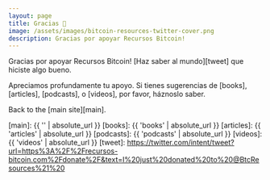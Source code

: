 ```yaml
---
layout: page
title: Gracias 🧡
image: /assets/images/bitcoin-resources-twitter-cover.png
description: Gracias por apoyar Recursos Bitcoin!
---
```


Gracias por apoyar Recursos Bitcoin!
[Haz saber al mundo][tweet] que hiciste algo bueno.

Apreciamos profundamente tu apoyo. Si tienes sugerencias de [books],
[articles], [podcasts], o [videos], por favor, háznoslo saber.

Back to the [main site][main].


[main]: {{ '' | absolute_url }}
[books]: {{ 'books' | absolute_url }}
[articles]: {{ 'articles' | absolute_url }}
[podcasts]: {{ 'podcasts' | absolute_url }}
[videos]: {{ 'videos' | absolute_url }}
[tweet]: https://twitter.com/intent/tweet?url=https%3A%2F%2Frecursos-bitcoin.com%2Fdonate%2F&text=I%20just%20donated%20to%20@BtcResources%21%20
